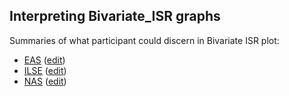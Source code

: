 Interpreting Bivariate_ISR graphs
---

Summaries of what participant could discern in Bivariate ISR plot: 

- [EAS](EAS_ISR_summary.md) ([edit]())
- [ILSE](ILSE_ISR_summary.md) ([edit]())
- [NAS](NAS_ISR_summary.md) ([edit]())
